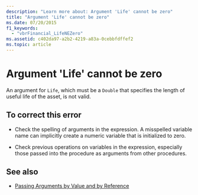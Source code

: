 ```yaml
---
description: "Learn more about: Argument 'Life' cannot be zero"
title: "Argument 'Life' cannot be zero"
ms.date: 07/20/2015
f1_keywords: 
  - "vbrFinancial_LifeNEZero"
ms.assetid: c402da97-a2b2-4219-a83a-0cebbfdffef2
ms.topic: article
---
```

# Argument 'Life' cannot be zero

An argument for `Life`, which must be a `Double` that specifies the length of useful life of the asset, is not valid.  
  
## To correct this error  
  
- Check the spelling of arguments in the expression. A misspelled variable name can implicitly create a numeric variable that is initialized to zero.  
  
- Check previous operations on variables in the expression, especially those passed into the procedure as arguments from other procedures.  
  
## See also

- [Passing Arguments by Value and by Reference](../programming-guide/language-features/procedures/passing-arguments-by-value-and-by-reference.md)
